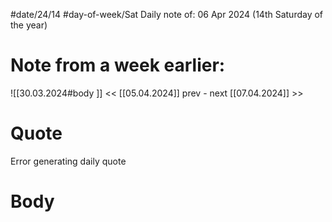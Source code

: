
#date/24/14
#day-of-week/Sat
Daily note of: 06 Apr 2024 (14th Saturday of the year)
# Note from a week earlier:
![[30.03.2024#body ]]
 << [[05.04.2024]] prev - next [[07.04.2024]] >>
# Quote

Error generating daily quote
# Body

